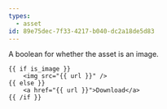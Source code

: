 ```yaml
---
types:
  - asset
id: 89e75dec-7f33-4217-b040-dc2a18de5d83
---
```

A boolean for whether the asset is an image.

```
{{ if is_image }}
    <img src="{{ url }}" />
{{ else }}
    <a href="{{ url }}">Download</a>
{{ /if }}
```
